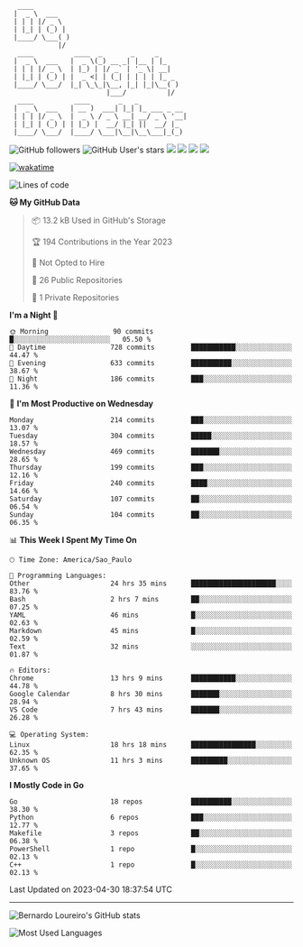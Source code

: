 ```ascii
  ____         
 |  _ \  ___   
 | | | |/ _ \  
 | |_| | (_) | 
 |____/ \___( )
            |/ 
  ____          ____  _       _     _     
 |  _ \  ___   |  _ \(_) __ _| |__ | |_   
 | | | |/ _ \  | |_) | |/ _` | '_ \| __|  
 | |_| | (_) | |  _ <| | (_| | | | | |_ _ 
 |____/ \___/  |_| \_\_|\__, |_| |_|\__( )
                        |___/          |/ 
  ____          ____       _   _            
 |  _ \  ___   | __ )  ___| |_| |_ ___ _ __ 
 | | | |/ _ \  |  _ \ / _ \ __| __/ _ \ '__|
 | |_| | (_) | | |_) |  __/ |_| ||  __/ |_  
 |____/ \___/  |____/ \___|\__|\__\___|_(_) 

```





![GitHub followers](https://img.shields.io/github/followers/bernardolm?style=for-the-badge&label=GitHub%20followers) ![GitHub User's stars](https://img.shields.io/github/stars/bernardolm?style=for-the-badge&label=GitHub%20User's%20stars) [![](https://img.shields.io/static/v1?logo=linkedin&label=LinkedIn&message=bernardolm&color=0A66C2&style=for-the-badge)](https://www.linkedin.com/in/bernardolm) [![](https://img.shields.io/static/v1?logo=lastdotfm&label=last.fm&message=bernardolm&color=D51007&style=for-the-badge)](https://www.last.fm/user/bernardolm) [![](https://img.shields.io/static/v1?logo=spotify&label=spotify&message=bernardolou&color=1ED760&style=for-the-badge)](https://open.spotify.com/user/bernardolou) [![](https://img.shields.io/static/v1?logo=awesomelists&label=My%20awesome%20stars&message=⭐⭐⭐&color=FC60A8&style=for-the-badge)](https://github.com/bernardolm/awesome-stars)

[![wakatime](https://wakatime.com/badge/user/186868b7-2443-4b6b-ae40-3d29d342e88e.svg)](https://wakatime.com/@186868b7-2443-4b6b-ae40-3d29d342e88e)

<!--START_SECTION:waka-->
![Lines of code](https://img.shields.io/badge/From%20Hello%20World%20I%27ve%20Written-3.1%20million%20lines%20of%20code-blue)

**🐱 My GitHub Data** 

> 📦 13.2 kB Used in GitHub's Storage 
 > 
> 🏆 194 Contributions in the Year 2023
 > 
> 🚫 Not Opted to Hire
 > 
> 📜 26 Public Repositories 
 > 
> 🔑 1 Private Repositories 
 > 
**I'm a Night 🦉** 

```text
🌞 Morning                90 commits          █░░░░░░░░░░░░░░░░░░░░░░░░   05.50 % 
🌆 Daytime                728 commits         ███████████░░░░░░░░░░░░░░   44.47 % 
🌃 Evening                633 commits         ██████████░░░░░░░░░░░░░░░   38.67 % 
🌙 Night                  186 commits         ███░░░░░░░░░░░░░░░░░░░░░░   11.36 % 
```
📅 **I'm Most Productive on Wednesday** 

```text
Monday                   214 commits         ███░░░░░░░░░░░░░░░░░░░░░░   13.07 % 
Tuesday                  304 commits         █████░░░░░░░░░░░░░░░░░░░░   18.57 % 
Wednesday                469 commits         ███████░░░░░░░░░░░░░░░░░░   28.65 % 
Thursday                 199 commits         ███░░░░░░░░░░░░░░░░░░░░░░   12.16 % 
Friday                   240 commits         ████░░░░░░░░░░░░░░░░░░░░░   14.66 % 
Saturday                 107 commits         ██░░░░░░░░░░░░░░░░░░░░░░░   06.54 % 
Sunday                   104 commits         ██░░░░░░░░░░░░░░░░░░░░░░░   06.35 % 
```


📊 **This Week I Spent My Time On** 

```text
🕑︎ Time Zone: America/Sao_Paulo

💬 Programming Languages: 
Other                    24 hrs 35 mins      █████████████████████░░░░   83.76 % 
Bash                     2 hrs 7 mins        ██░░░░░░░░░░░░░░░░░░░░░░░   07.25 % 
YAML                     46 mins             █░░░░░░░░░░░░░░░░░░░░░░░░   02.63 % 
Markdown                 45 mins             █░░░░░░░░░░░░░░░░░░░░░░░░   02.59 % 
Text                     32 mins             ░░░░░░░░░░░░░░░░░░░░░░░░░   01.87 % 

🔥 Editors: 
Chrome                   13 hrs 9 mins       ███████████░░░░░░░░░░░░░░   44.78 % 
Google Calendar          8 hrs 30 mins       ███████░░░░░░░░░░░░░░░░░░   28.94 % 
VS Code                  7 hrs 43 mins       ███████░░░░░░░░░░░░░░░░░░   26.28 % 

💻 Operating System: 
Linux                    18 hrs 18 mins      ████████████████░░░░░░░░░   62.35 % 
Unknown OS               11 hrs 3 mins       █████████░░░░░░░░░░░░░░░░   37.65 % 
```

**I Mostly Code in Go** 

```text
Go                       18 repos            ██████████░░░░░░░░░░░░░░░   38.30 % 
Python                   6 repos             ███░░░░░░░░░░░░░░░░░░░░░░   12.77 % 
Makefile                 3 repos             ██░░░░░░░░░░░░░░░░░░░░░░░   06.38 % 
PowerShell               1 repo              █░░░░░░░░░░░░░░░░░░░░░░░░   02.13 % 
C++                      1 repo              █░░░░░░░░░░░░░░░░░░░░░░░░   02.13 % 
```




 Last Updated on 2023-04-30 18:37:54 UTC
<!--END_SECTION:waka-->

---

![Bernardo Loureiro's GitHub stats](https://github-readme-stats.vercel.app/api?username=bernardolm&count_private=true&show_icons=true&theme=nightowl&include_all_commits=true)

![Most Used Languages](https://github-readme-stats.vercel.app/api/top-langs/?username=bernardolm&theme=nightowl&langs_count=99)
